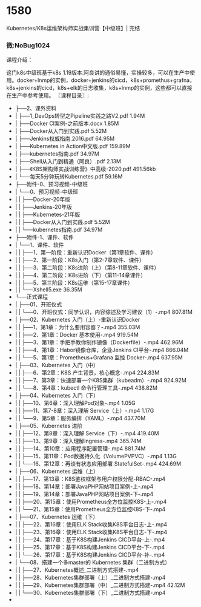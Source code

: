 # 1580
Kubernetes/K8s运维架构师实战集训营【中级班】| 完结
### 微:NoBug1024 


课程介绍：

这门k8s中级班基于k8s 1.19版本.阿良讲的通俗易懂，实操较多，可以在生产中使用。docker+lnmp的实例，docker+jenkins的cicd，k8s+promethus+grafna，k8s+jenkins的cicd，k8s+elk的日志收集，k8s+lnmp的实例，这些都可以直接在生产中参考使用。
〖课程目录〗:

- ├──2、课外资料  
- |   ├──1_DevOps转型之Pipeline实践之路V2.pdf  1.94M
- |   ├──Docker CI案例-之前版本.docx  1.85M
- |   ├──Docker从入门到实践.pdf  5.52M
- |   ├──Jenkins权威指南.2016.pdf  64.95M
- |   ├──Kubernetes in Action中文版.pdf  159.89M
- |   ├──kubernetes指南.pdf  34.97M
- |   ├──Shell从入门到精通（阿良）.pdf  2.13M
- |   ├──《K8S架构师实战训练营》中高级-2020.pdf  491.56kb
- |   └──每天5分钟玩转Kubernetes.pdf  59.16M
- ├──附件-0、预习视频-中级班  
- |   └──0、预习视频-中级班  
- |   |   ├──Docker-20年版  
- |   |   ├──Jenkins-20年版  
- |   |   ├──Kubernetes-21年版  
- |   |   ├──Docker从入门到实践.pdf  5.52M
- |   |   └──kubernetes指南.pdf  34.97M
- ├──附件-1、课件、软件  
- |   └──1、课件、软件  
- |   |   ├──1、第一阶段：重新认识Docker（第1章软件、课件）  
- |   |   ├──2、第一阶段：K8s入门（第2-7章软件、课件）  
- |   |   ├──3、第二阶段：K8s进阶（上）（第8-11章软件、课件）  
- |   |   ├──4、第二阶段：K8s进阶（下）（第11-14章课件）  
- |   |   ├──5、第三阶段：K8s运维（第15-17章课件）  
- |   |   └──Xshell5.exe  36.35M
- └──正式课程  
- |   ├──01、开班仪式  
- |   |   └──0、开班仪式：同学认识，内容综述及学习建议（1）-.mp4  807.81M
- |   ├──02、Kubernetes 入门（上）-重新认识Docker  
- |   |   ├──1、第1章：为什么要用容器？-.mp4  355.03M
- |   |   ├──2、第1章：Docker 基本使用-.mp4  919.54M
- |   |   ├──3、第1章：手把手教你制作镜像（Dockerfile）-.mp4  462.96M
- |   |   ├──4、第1章：Habor镜像仓库，企业Jenkins CI平台-.mp4  866.04M
- |   |   └──5、第1章：Prometheus+Grafana 监控 Docker-.mp4  637.95M
- |   ├──03、Kubernetes 入门（中）  
- |   |   ├──6、第2章：K8S 产生背景，核心概念-.mp4  224.83M
- |   |   ├──7、第3章：快速部署一个K8S集群（kubeadm）-.mp4  924.92M
- |   |   └──8、第4章：kubectl 命令行管理工具-.mp4  438.82M
- |   ├──04、Kubernetes 入门（下）  
- |   |   ├──10、第6章：深入理解Pod对象-.mp4  1.05G
- |   |   ├──11、第7-8章：深入理解 Service（上）-.mp4  1.17G
- |   |   └──9、第5章：服务编排（YAML）-.mp4  437.70M
- |   ├──05、Kubernetes 进阶  
- |   |   ├──12、第8章：深入理解 Service（下）-.mp4  419.40M
- |   |   ├──13、第9章：深入理解Ingress-.mp4  365.74M
- |   |   ├──14、第10章：应用程序配置管理-.mp4  881.74M
- |   |   ├──15、第11章：Pod数据持久化（VolumePVPVC）-.mp4  1.13G
- |   |   └──16、第12章：再谈有状态应用部署 StatefulSet-.mp4  424.69M
- |   ├──06、Kubernetes 运维（上）  
- |   |   ├──17、第13章：K8S鉴权框架与用户权限分配-RBAC-.mp4  
- |   |   ├──18、第14章：部署JavaPHP网站项目案例-上-.mp4  
- |   |   ├──19、第14章：部署JavaPHP网站项目案例-下-.mp4  
- |   |   ├──20、第15章：使用Prometheus全方位监控K8S-上-.mp4  
- |   |   └──21、第15章：使用Prometheus全方位监控K8S-下-.mp4  
- |   ├──07、Kubernetes 运维（下）  
- |   |   ├──22、第16章：使用ELK Stack收集K8S平台日志-上-.mp4  
- |   |   ├──23、第16章：使用ELK Stack收集K8S平台日志-下-.mp4  
- |   |   ├──24、第17章：基于K8S构建Jenkins CICD平台-上-.mp4  
- |   |   ├──25、第17章：基于K8S构建Jenkins CICD平台-下-.mp4  
- |   |   └──26、第17章：基于K8S构建Jenkins CICD平台-补-.mp4  
- |   └──08、搭建一个多master的 Kubernetes 集群（二进制方式）  
- |   |   ├──27、Kubernetes概述_二进制方式搭建-.mp4  
- |   |   ├──28、Kubernetes集群部署（上）_二进制方式搭建-.mp4  
- |   |   ├──29、Kubernetes集群部署（中）_二进制方式搭建-.mp4  42.12M
- |   |   └──30、Kubernetes集群部署（下）_二进制方式搭建-.mp4  
- 
